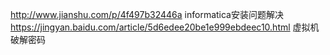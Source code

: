 http://www.jianshu.com/p/4f497b32446a informatica安装问题解决
https://jingyan.baidu.com/article/5d6edee20be1e999ebdeec10.html 虚拟机破解密码
